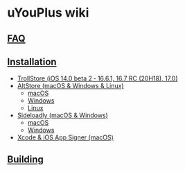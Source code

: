 # uYouPlus wiki
## [FAQ](https://github.com/qnblackcat/uYouPlus/wiki/FAQ)
## [Installation](https://github.com/qnblackcat/uYouPlus/wiki/Installation)
- [TrollStore (iOS 14.0 beta 2 ‐ 16.6.1, 16.7 RC (20H18), 17.0)](https://github.com/qnblackcat/uYouPlus/wiki/TrollStore-(iOS-14.0-beta-2-‐-16.6.1,-16.7-RC-(20H18),-17.0))
- [AltStore (macOS & Windows & Linux)](AltStore-(macOS-&-Windows-&-Linux))
  - [macOS](https://github.com/qnblackcat/uYouPlus/wiki/AltStore-(macOS-&-Windows-&-Linux)#-macos)
  - [Windows](https://github.com/qnblackcat/uYouPlus/wiki/AltStore-(macOS-&-Windows-&-Linux)#-windows)
  - [Linux](https://github.com/qnblackcat/uYouPlus/wiki/AltStore-(macOS-&-Windows-&-Linux)#-linux)
- [Sideloadly (macOS & Windows)](Sideloadly-(macOS-&-Windows))
  - [macOS](https://github.com/qnblackcat/uYouPlus/wiki/Sideloadly-(macOS-&-Windows)#-macos)
  - [Windows](https://github.com/qnblackcat/uYouPlus/wiki/Sideloadly-(macOS-&-Windows)#-windows)
- [Xcode & iOS App Signer (macOS)](Xcode-&-iOS-App-Signer-(macOS))

## [Building](Building)
